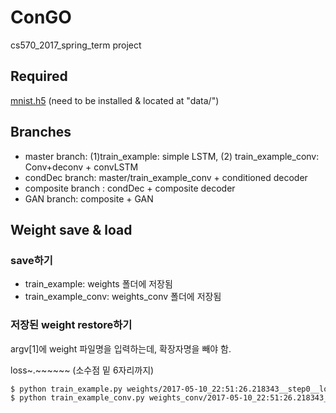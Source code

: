 # ConGO
cs570_2017_spring_term project

## Required
[mnist.h5](https://drive.google.com/open?id=0B3kZyL62Zw6vOUJVUE94R3FjVjQ) (need to be installed & located at "data/")

## Branches
- master branch: (1)train_example: simple LSTM, (2) train_example_conv: Conv+deconv + convLSTM
- condDec branch: master/train_example_conv + conditioned decoder
- composite branch : condDec + composite decoder
- GAN branch: composite + GAN

## Weight save & load

### save하기
- train_example: weights 폴더에 저장됨
- train_example_conv: weights_conv 폴더에 저장됨

### 저장된 weight restore하기
argv[1]에 weight 파일명을 입력하는데, 확장자명을 빼야 함.

loss~.~~~~~~ (소수점 밑 6자리까지)

```bash
$ python train_example.py weights/2017-05-10_22:51:26.218343__step0__loss2839.130859
$ python train_example_conv.py weights_conv/2017-05-10_22:51:26.218343__step0__loss2839.130859
```
